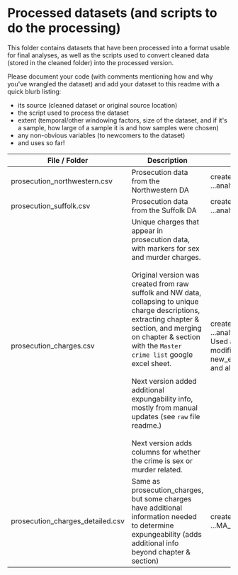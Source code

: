 # Processed datasets (and scripts to do the processing)

This folder contains datasets that have been processed into a format usable for final analyses, as well as the scripts used to convert cleaned data (stored in the cleaned folder) into the processed version.

Please document your code (with comments mentioning how and why you've wrangled the dataset) and add your dataset to this readme with a quick blurb listing:
- its source (cleaned dataset or original source location)
- the script used to process the dataset
- extent (temporal/other windowing factors, size of the dataset, and if it's a sample, how large of a sample it is and how samples were chosen)
- any non-obvious variables (to newcomers to the dataset)
- and uses so far!

|File / Folder|Description|Used / Generated by|
|----|----|----|
|prosecution_northwestern.csv|Prosecution data from the Northwestern DA|created by ...analyses/notebooks/MA_Data.ipynb|
|prosecution_suffolk.csv|Prosecution data from the Suffolk DA|created by ...analyses/notebooks/MA_Data.ipynb|
|prosecution_charges.csv|Unique charges that appear in prosecution data, with markers for sex and murder charges. <br><br> Original version was created from raw suffolk and NW data, collapsing to unique charge descriptions, extracting chapter & section, and merging on chapter & section with the `Master crime list` google excel sheet. <br><br> Next version added additional expungability info, mostly from manual updates (see `raw` file readme.) <br><br> Next version adds columns for whether the crime is sex or murder related. |created by ...analyses/notebooks/MA_Data.ipynb. Used as both an input and output (ie, modified by) of  new_expungability_info_join_emily.R and also `sex_murder_columns.R`|
|prosecution_charges_detailed.csv|Same as prosecution_charges, but some charges have additional information needed to determine expungeability (adds additional info beyond chapter & section)|created by ...MA_Data_revised_joining.R|
